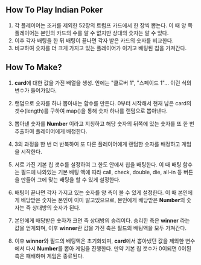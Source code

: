 ## How To Play Indian Poker 

1. 각 플레이어는 조커를 제외한 52장의 트럼프 카드에서 한 장씩 뽑는다. 이 때 양 쪽 플레이어는 본인의 카드의 수를 알 수 없지만 상대의 숫자는 알 수 있다.  
2. 이후 각자 배팅을 한 뒤 배팅이 끝나면 각자 받은 카드의 숫자를 비교한다.  
3. 비교하여 숫자를 더 크게 가지고 있는 플레이어가 이기고 배팅된 칩을 가져간다.  

## How To Make?

1. **card**에 대한 값을 가진 배열을 생성. 안에는 "클로버 1", "스페이드 1"... 이런 식의 변수가 들어가있다.  
2. 랜덤으로 숫자를 하나 뽑아내는 함수를 만든다. 0부터 시작해서 현재 남은 card의 갯수(length)를 구하여 map()을 통해 숫자 하나를 랜덤으로 뽑아낸다.  
3. 뽑아낸 숫자를 **Number** 이라고 지칭하고 해당 숫자의 뒤쪽에 있는 숫자를 또 한 번 추출하여 플레이어에게 배정한다.  
4. 3의 과정을 한 번 더 반복하여 또 다른 플레이어에게 랜덤한 숫자를 배정하고 게임을 시작한다.  

5. 서로 가진 기본 칩 갯수를 설정하여 그 한도 안에서 칩을 배팅한다. 이 때 배팅 함수는 필드에 나와있는 기본 배팅 액에 따라 call, check, double, die, all-in 등 버튼을 만들어 그에 맞는 배팅을 할 수 있게 설정한다.
6. 배팅이 끝나면 각자 가지고 있는 숫자를 양 측이 볼 수 있게 설정한다. 이 때 본인에게 배당받은 숫자는 본인이 이미 알고있으므로, 본인에게 배당받은 **Number**의 숫자는 즉 상대방의 숫자가 된다.
7. 본인에게 배당받은 숫자가 크면 즉 상대방의 승리이다. 승리한 측은 **winner** 라는 값을 얻게되며, 이후 **winner**란 값을 가진 측은 필드의 배팅액을 모두 가져간다.

8. 이후 **winner**와 필드의 배팅액은 초기화되며, **card**에서 뽑아냈던 값을 제외한 변수에서 다시 **Number**를 뽑아 게임을 진행한다. 만약 기본 칩 갯수가 0이되면 0이된 측은 패배하며 게임은 종료된다.
